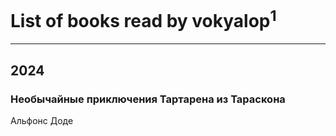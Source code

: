# List of books read by vokyalop<sup>1</sup>
---

## 2024

### Необычайные приключения Тартарена из Тараскона
Альфонс Доде



